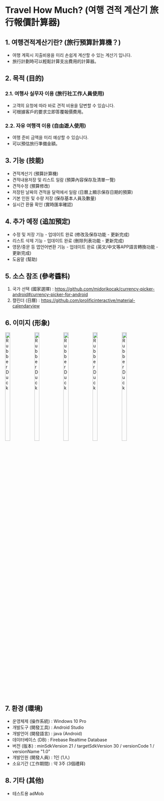 # Travel How Much? (여행 견적 계산기 旅行報價計算器)

## 1. 여행견적계산기란? (旅行預算計算機？)
* 여행 계획시 지출비용을 미리 손쉽게 계산할 수 있는 계산기 입니다. 
* 旅行計劃時可以輕鬆計算支出費用的計算器。

   


## 2. 목적 (目的)
### 2.1. 여행사 실무자 이용 (旅行社工作人員使用)
* 고객의 요청에 따라 바로 견적 비용을 답변할 수 있습니다.
* 可根據客戶的要求立即答覆報價費用。
### 2.2. 자유 여행객 이용 (自由遊人使用)
* 여행 준비 금액을 미리 예상할 수 있습니다.
* 可以預估旅行準備金額。

   


## 3. 기능 (技能)
+ 견적계산기 (預算計算機)
+ 견적내용저장 및 리스트 일람 (預算內容保存及清單一覽)
+ 견적수정 (預算修改)
+ 저장된 날짜의 견적을 달력에서 일람 (日曆上顯示保存日期的預算)
+ 기본 인원 및 수량 저장 (保存基本人員及數量)
+ 실시간 환율 확인 (實時匯率確認)


   

## 4. 추가 예정 (追加預定)
+ 수정 및 저장 기능 - 업데이트 완료 (修改及保存功能 - 更新完成)
+ 리스트 삭제 기능 - 업데이트 완료 (刪除列表功能 - 更新完成)
+ 영문/중문 등 앱언어변환 기능 - 업데이트 완료 (英文/中文等APP語言轉換功能 - 更新完成)
+ 도움말 (幫助)


   

## 5. 소스 참조 (參考醬料)
1. 국가 선택 (國家選擇) : https://github.com/midorikocak/currency-picker-android#currency-picker-for-android
2. 캘린더 (日曆) : https://github.com/prolificinteractive/material-calendarview

   


## 6. 이미지 (形象)
<img src="https://user-images.githubusercontent.com/67582764/115197540-ad65f680-a123-11eb-977b-d8813f0b83b0.png" width="18%" height="30%" title="px(픽셀) 크기 설정" alt="RubberDuck"></img>
<img src="https://user-images.githubusercontent.com/67582764/115197548-ae972380-a123-11eb-9cad-ffb32137aa25.png" width="18%" height="30%" title="px(픽셀) 크기 설정" alt="RubberDuck"></img>
<img src="https://user-images.githubusercontent.com/67582764/115197550-af2fba00-a123-11eb-952d-e06c30ca2426.png" width="18%" height="30%" title="px(픽셀) 크기 설정" alt="RubberDuck"></img>
<img src="https://user-images.githubusercontent.com/67582764/115197551-afc85080-a123-11eb-8d1a-4f02e86a47ba.png" width="18%" height="30%" title="px(픽셀) 크기 설정" alt="RubberDuck"></img>
<img src="https://user-images.githubusercontent.com/67582764/115197555-b060e700-a123-11eb-9706-95e42b17c402.png" width="18%" height="30%" title="px(픽셀) 크기 설정" alt="RubberDuck"></img><br/>

   

## 7. 환경 (環境)
* 운영체제 (操作系統) : Windows 10 Pro
* 개발도구 (開發工具) : Android Studio
* 개발언어 (開發語言) : java (Android)
* 데이터베이스 (DB) : Firebase Realtime Database
* 버전 (版本) : minSdkVersion 21 /
        targetSdkVersion 30 /
        versionCode 1 /
        versionName "1.0"
* 개발인원 (開發人員) : 1인 (1人)
* 소요기간 (工作期間) : 약 3주 (3個禮拜)

## 8. 기타 (其他)
- 테스트용 adMob 
